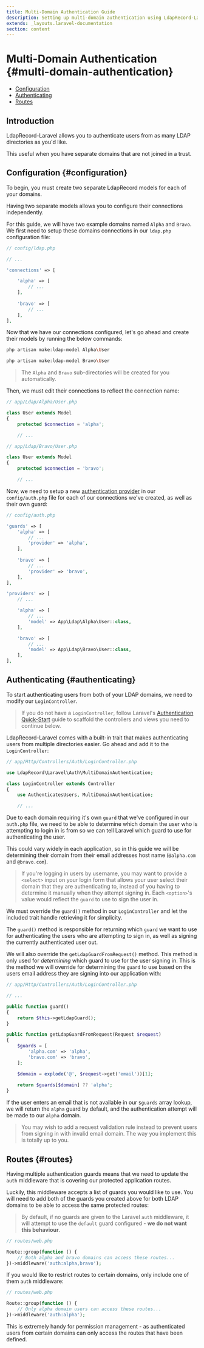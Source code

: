 ```yaml
---
title: Multi-Domain Authentication Guide
description: Setting up multi-domain authentication using LdapRecord-Laravel
extends: _layouts.laravel-documentation
section: content
---
```


# Multi-Domain Authentication {#multi-domain-authentication}

- [Configuration](#configuration)
- [Authenticating](#authenticating)
- [Routes](#routes)

## Introduction

LdapRecord-Laravel allows you to authenticate users from as many LDAP directories as you'd like.

This useful when you have separate domains that are not joined in a trust.

## Configuration {#configuration}

To begin, you must create two separate LdapRecord models for each of your domains.

Having two separate models allows you to configure their connections independently.

For this guide, we will have two example domains named `Alpha` and `Bravo`. We
first need to setup these domains connections in our `ldap.php` configuration file:

```php
// config/ldap.php

// ...

'connections' => [

    'alpha' => [
        // ...
    ],
    
    'bravo' => [
        // ...
    ],
],
```

Now that we have our connections configured, let's go ahead and create their models by running the below commands:

```bash
php artisan make:ldap-model Alpha\User

php artisan make:ldap-model Bravo\User
```

> The `Alpha` and `Bravo` sub-directories will be created for you automatically.

Then, we must edit their connections to reflect the connection name:

```php
// app/Ldap/Alpha/User.php

class User extends Model
{
    protected $connection = 'alpha';

    // ...
```

```php
// app/Ldap/Bravo/User.php

class User extends Model
{
    protected $connection = 'bravo';

    // ...
```

Now, we need to setup a new [authentication provider](/docs/laravel/auth/configuration) in our
`config/auth.php` file for each of our connections we've created, as well as their own guard:

```php
// config/auth.php

'guards' => [
    'alpha' => [
        // ...
        'provider' => 'alpha',
    ],
    
    'bravo' => [
        // ...
        'provider' => 'bravo',
    ],
],

'providers' => [
    // ...

    'alpha' => [
        // ...
        'model' => App\Ldap\Alpha\User::class,        
    ],

    'bravo' => [
        // ...
        'model' => App\Ldap\Bravo\User::class,        
    ],
],
```

## Authenticating {#authenticating}

To start authenticating users from both of your LDAP domains, we need to modify our `LoginController`.

> If you do not have a `LoginController`, follow Laravel's [Authentication Quick-Start](https://laravel.com/docs/authentication#authentication-quickstart)
> guide to scaffold the controllers and views you need to continue below.

LdapRecord-Laravel comes with a built-in trait that makes authenticating users from multiple directories easier.
Go ahead and add it to the `LoginController`:

```php
// app/Http/Controllers/Auth/LoginController.php

use LdapRecord\Laravel\Auth\MultiDomainAuthentication;

class LoginController extends Controller
{
    use AuthenticatesUsers, MultiDomainAuthentication;

    // ...
```

Due to each domain requiring it's own `guard` that we've configured in our `auth.php` file,
we need to be able to determine which domain the user who is attempting to login in is from
so we can tell Laravel which guard to use for authenticating the user.

This could vary widely in each application, so in this guide we will be determining their domain from their
email addresses host name (`@alpha.com` and `@bravo.com`).

> If you're logging in users by username, you may want to provide a `<select>` input on your login 
> form that allows your user select their domain that they are authenticating to, instead of you
> having to determine it manually when they attempt signing in. Each `<option>`'s value would
> reflect the `guard` to use to sign the user in.

We must override the `guard()` method in our `LoginController` and let the included trait handle 
retrieving it for simplicity. 

The `guard()` method is responsible for returning which `guard` we want to use for
authenticating the users who are attempting to sign in, as well as signing the
currently authenticated user out.

We will also override the `getLdapGuardFromRequest()` method. This method is only used for *determining*
which guard to use for the user signing in. This is the method we will override for determining the
`guard` to use based on the users email address they are signing into our application with:

```php
// app/Http/Controllers/Auth/LoginController.php

// ...

public function guard()
{
    return $this->getLdapGuard();
}

public function getLdapGuardFromRequest(Request $request)
{
    $guards = [
        'alpha.com' => 'alpha',
        'bravo.com' => 'bravo',
    ];

    $domain = explode('@', $request->get('email'))[1];
    
    return $guards[$domain] ?? 'alpha'; 
}
```

If the user enters an email that is not available in our `$guards` array lookup, we will
return the `alpha` guard by default, and the authentication attempt will be made
to our `alpha` domain.

> You may wish to add a request validation rule instead to prevent users from signing
> in with invalid email domain. The way you implement this is totally up to you.

## Routes {#routes}

Having multiple authentication guards means that we need to update the `auth` middleware
that is covering our protected application routes.

Luckily, this middleware accepts a list of guards you would like to use. You will need to add
both of the guards you created above for both LDAP domains to be able to access the same
protected routes:

> By default, if no guards are given to the Laravel `auth` middleware, it will attempt
> to use the `default` guard configured - **we do not want this behaviour**.


```php
// routes/web.php

Route::group(function () {
    // Both alpha and bravo domains can access these routes...
})->middleware('auth:alpha,bravo');
```

If you would like to restrict routes to certain domains, only include one of them `auth` middleware:

```php
// routes/web.php

Route::group(function () {
    // Only alpha domain users can access these routes...
})->middleware('auth:alpha');
```

This is extremely handy for permission management - as authenticated users from certain domains
can only access the routes that have been defined.
